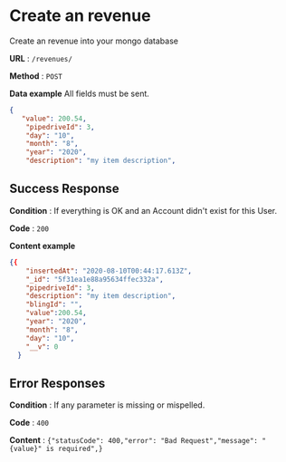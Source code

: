 # Create an revenue

Create an revenue into your mongo database

**URL** : `/revenues/`

**Method** : `POST`

**Data example** All fields must be sent.

```json
{
   "value": 200.54,
    "pipedriveId": 3,
    "day": "10",
    "month": "8",
    "year": "2020",
    "description": "my item description",
```

## Success Response

**Condition** : If everything is OK and an Account didn't exist for this User.

**Code** : `200`

**Content example**

```json
{{
    "insertedAt": "2020-08-10T00:44:17.613Z",
    "_id": "5f31ea1e88a95634ffec332a",
    "pipedriveId": 3,
    "description": "my item description",
    "blingId": "",
    "value":200.54,
    "year": "2020",
    "month": "8",
    "day": "10",
    "__v": 0
  }
```

## Error Responses

**Condition** : If any parameter is missing or mispelled.

**Code** : `400`

**Content** : `{"statusCode": 400,"error": "Bad Request","message": "{value}" is required",}`

